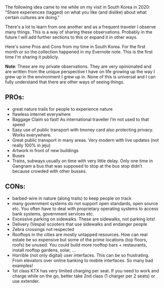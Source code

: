The following idea came to me while on my visit in South Korea in 2020: "Share experiences (tagged) on what you like (and dislike) about what certain cultures are doing."

There's a lot to learn from one another and as a frequent traveler I observe many things. This is a way of sharing these observations. Probably in the future I will add further sections to this or expand it in other ways.

Here's some Pros and Cons from my time in South Korea. For the first month or so the collection happened in my Evernote note. This is the first time I'm sharing it publicly.

**Note**: These are my private observations. They are very opinionated and are written from the unique perspective I have on life growing up the way I grew up in the environment I grew up in. None of this is universal and I can fully understand that there are other ways of seeing things.

## PROs:
* great nature trails for people to experience nature
* flawless internet everywhere
* Baggage Claim so fast! As international traveller I’m not used to that speed
* Easy use of public transport with tmoney card also protecting privacy. Works everywhere.
* Great public transport in many areas. Very modern with live updates (not really 100% in jeju)
* Artwork in front of new buildings
* Buses
* Trains, subways usually on time with very little delay. Only one time in Gangnam a bus that was supposed to stop at the bus stop didn’t because crowded with other busses.

## CONs:
* barbed-wire in nature (along trails) to keep people on track
* many government systems do not support open standards, open source etc. You often have to deal with proprietary operating systems to access bank systems, government services etc.
* Excessive parking on sidewalks. These are sidewalks, not parking lots!
* Delivery (Vespa) scooters that use sidewalks and endanger people
* Zebra crossings not respected
* Rooftops in the cities are mostly untapped resources. How can real estate be so expensive but some of the prime locations (top floors, roofs) be unused. You could build more rooftop bars + restaurants, install rooftop gardens, solar, ...
* Horrible (not only digital) user interfaces. This can be so frustrating. From elevators over online banking to mobile interfaces. So many bad examples!
* 1st class KTX has very limited charging per seat. If you need to work and charge while on the go, better take 2nd class (1 charger per 2 seats) or use extender.
